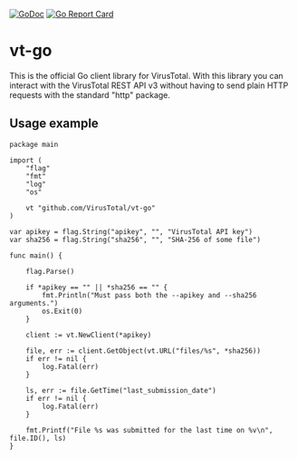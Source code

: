 [![GoDoc](https://godoc.org/github.com/VirusTotal/vt-go?status.svg)](https://godoc.org/github.com/VirusTotal/vt-go)
[![Go Report Card](https://goreportcard.com/badge/github.com/VirusTotal/vt-go)](https://goreportcard.com/report/github.com/VirusTotal/vt-go)


# vt-go

This is the official Go client library for VirusTotal. With this library you can
interact with the VirusTotal REST API v3 without having to send plain HTTP requests
with the standard "http" package.


## Usage example

```golang
package main

import (
	"flag"
	"fmt"
	"log"
	"os"

	vt "github.com/VirusTotal/vt-go"
)

var apikey = flag.String("apikey", "", "VirusTotal API key")
var sha256 = flag.String("sha256", "", "SHA-256 of some file")

func main() {

	flag.Parse()

	if *apikey == "" || *sha256 == "" {
		fmt.Println("Must pass both the --apikey and --sha256 arguments.")
		os.Exit(0)
	}

	client := vt.NewClient(*apikey)

	file, err := client.GetObject(vt.URL("files/%s", *sha256))
	if err != nil {
		log.Fatal(err)
	}

	ls, err := file.GetTime("last_submission_date")
	if err != nil {
		log.Fatal(err)
	}

	fmt.Printf("File %s was submitted for the last time on %v\n", file.ID(), ls)
}
```
